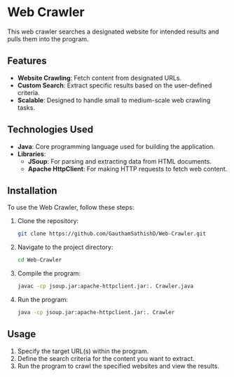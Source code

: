 # Web Crawler

This web crawler searches a designated website for intended results and pulls them into the program.

## Features

- **Website Crawling**: Fetch content from designated URLs.
- **Custom Search**: Extract specific results based on the user-defined criteria.
- **Scalable**: Designed to handle small to medium-scale web crawling tasks.

## Technologies Used

- **Java**: Core programming language used for building the application.
- **Libraries**:
  - **JSoup**: For parsing and extracting data from HTML documents.
  - **Apache HttpClient**: For making HTTP requests to fetch web content.

## Installation

To use the Web Crawler, follow these steps:

1. Clone the repository:
   ```bash
   git clone https://github.com/GauthamSathishD/Web-Crawler.git
   ```
2. Navigate to the project directory:
   ```bash
   cd Web-Crawler
   ```
3. Compile the program:
   ```bash
   javac -cp jsoup.jar:apache-httpclient.jar:. Crawler.java
   ```
4. Run the program:
   ```bash
   java -cp jsoup.jar:apache-httpclient.jar:. Crawler
   ```

## Usage

1. Specify the target URL(s) within the program.
2. Define the search criteria for the content you want to extract.
3. Run the program to crawl the specified websites and view the results.
